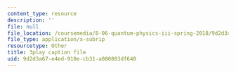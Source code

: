 ```yaml
---
content_type: resource
description: ''
file: null
file_location: /coursemedia/8-06-quantum-physics-iii-spring-2018/9d2d3a67e4ed910ecb31a080803df640_loVzNly0Gyw.srt
file_type: application/x-subrip
resourcetype: Other
title: 3play caption file
uid: 9d2d3a67-e4ed-910e-cb31-a080803df640
---
```

